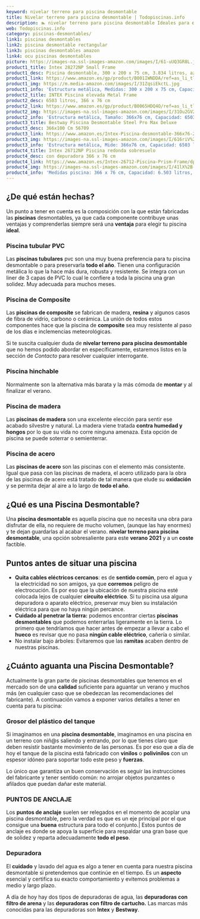 ```yaml
---
keyword: nivelar terreno para piscina desmontable
title: Nivelar terreno para piscina desmontable | Todopiscinas.info
description: 🏊 nivelar terreno para piscina desmontable Ideales para este verano 2021. Aquí puedes comprar nivelar terreno para piscina desmontable y comparar con otras similares. No dejes escapar nivelar terreno para piscina desmontable a un precio realmente tentador.
web: Todopiscinas.info
category: piscinas-desmontables/
link1: piscinas desmontables
link2: piscina desmontable rectangular
link3: piscinas desmontables amazon
link4: ocu piscinas desmontables
picture: https://images-na.ssl-images-amazon.com/images/I/61-uUQ3GR8L.jpg
product1_title: Intex 28272NP Small Frame
product1_desc: Piscina desmontable, 300 x 200 x 75 cm, 3.834 litros, azul
product1_link: https://www.amazon.es/gp/product/B001IWNDDA/ref=as_li_tl?ie=UTF8&camp=3638&creative=24630&creativeASIN=B001IWNDDA&linkCode=as2&tag=todopiscinas0e-21&linkId=25b9d647487c889cb6ef56ed63f50ca1
product1_img: https://m.media-amazon.com/images/I/31ZqsiEkctL.jpg
product1_info: 'Estructura metálica, Medidas: 300 x 200 x 75 cm, Capacidad: 3.834 litros, Para 6 personas (+ 6 años), Fácil montaje, Forma rectangular'
product2_title: INTEX Piscina elevada Metal Frame
product2_desc: 6503 litros, 366 x 76 cm
product2_link: https://www.amazon.es/gp/product/B0065HDQ4O/ref=as_li_tl?ie=UTF8&camp=3638&creative=24630&creativeASIN=B0065HDQ4O&linkCode=as2&tag=todopiscinas0e-21&linkId=ed2430e3ba564d3527ee103df33ed7b3
product2_img: https://images-na.ssl-images-amazon.com/images/I/31Ou2GV2SAL.jpg
product2_info: 'Estructura metálica, Tamaño: 366x76 cm, Capacidad: 6503 litros, Forma circular, De 4 a 7 personas (+6 años)'
product3_title: Bestway Piscina Desmontable Steel Pro Max Deluxe
product3_desc: 366x100 Cm 56709
product3_link: https://www.amazon.es/Intex-Piscina-desmontable-366x76-28210NP/dp/B0065HDQ4O?__mk_es_ES=%C3%85M%C3%85%C5%BD%C3%95%C3%91&crid=25UQGV9HG2INI&dchild=1&keywords=piscinas+desmontables&qid=1615854176&sprefix=piscinas+dem%2Caps%2C201&sr=8-5&linkCode=ll1&tag=todopiscinas0e-21&linkId=34f200977c6cbaab1f3f4d9ac0e64755&language=es_ES&ref_=as_li_ss_tl
product3_img: https://images-na.ssl-images-amazon.com/images/I/616riV%2BiY3L.jpg
product3_info: 'Estructura metálica, Mide: 366x76 cm, Capacidad: 6503 litros, De 4 a 7 personas mayores de 6 años, Forma circular, Tecnología Super-Tough'
product4_title: Intex 26712NP Piscina redonda sobresuelo
product4_desc: con depuradora 366 x 76 cm
product4_link: https://www.amazon.es/Intex-26712-Piscina-Prism-Frame/dp/B07FB823GL?__mk_es_ES=%C3%85M%C3%85%C5%BD%C3%95%C3%91&dchild=1&keywords=piscinas+desmontables+con+depuradora&qid=1615936418&sr=8-5&linkCode=ll1&tag=todopiscinas0e-21&linkId=d98699de7830cd471766fa1daa36de34&language=es_ES&ref_=as_li_ss_tl
product4_img: https://images-na.ssl-images-amazon.com/images/I/41lX%2B-YpibL.jpg
product4_info: 'Medidas piscina: 366 x 76 cm, Capacidad: 6.503 litros, Incluye depuradora de cartucha A, Lona resistente triple capa'
---
```




## ¿De qué  están hechas?

Un punto a tener en cuenta es la composición con la que están fabricadas las **piscinas** desmontables, ya que cada componente contribuye unas ventajas y comprenderlas siempre será una **ventaja** para elegir tu piscina **ideal**.


### Piscina tubular PVC

Las **piscinas tubulares** pvc son una muy buena preferencia para tu piscina desmontable o para preservarla **todo el año**. Tienen una configuración metálica lo que la hace más dura, robusta y resistente. Se integra con un liner de 3 capas de PVC lo cual le confiere a toda la piscina una gran solidez. Muy adecuada para muchos meses.


### Piscina de Composite

Las **piscinas de composite** se fabrican de madera, **resina** y algunos casos de fibra de vidrio, carbono o cerámica. La unión de todos estos componentes hace que la piscina de **composite** sea muy resistente al paso de los días e inclemencias meteorológicas.

Si te suscita cualquier duda de **nivelar terreno para piscina desmontable** que no hemos podido abordar en específicamente, estaremos listos en la sección de _Contacto_ para resolver cualquier interrogante.


### Piscina hinchable

Normalmente son la alternativa más barata y la más cómoda de **montar** y  al finalizar el verano.


### Piscina de madera

Las **piscinas de madera** son una excelente elección para sentir ese acabado silvestre y natural. La madera viene tratada **contra humedad y hongos** por lo que su vida no corre ninguna amenaza. Esta opción de piscina se puede soterrar o semienterrar.


### Piscina de acero

Las **piscinas de acero** son las piscinas con el elemento más consistente. Igual que pasa con las piscinas de madera, el acero utilizado para la obra de las piscinas de acero está tratado de tal manera que elude su **oxidación** y se permita dejar al aire a lo largo de **todo el año**.

<brand-panel :title=product1_title :desc=product1_desc :img=product1_img :link=product1_link></brand-panel>

<stats-list :link1=link1 :link2=link2 :link3=link3 :link4=link4 :category=category></stats-list>
## ¿Qué es una Piscina Desmontable?

Una **piscina desmontable** es aquella piscina que no necesita una obra para disfrutar de ella, no requiere de mucho volumen, (aunque las hay enormes) y te dejan guardarlas al acabar el verano.  **nivelar terreno para piscina desmontable**, una opción sobresaliente para este **verano 2021** y a un **coste** factible.


## Puntos antes de situar una piscina



*   **Quita cables eléctricos cercanos**: es de **sentido común**, pero el agua y la electricidad no son amigos, ya que **corremos** peligro de electrocución. Es por eso que la ubicación de nuestra piscina esté colocada lejos de cualquier **circuito eléctrico**. Si tu piscina usa alguna depuradora o aparato eléctrico, preservar muy bien su instalación eléctrica para que no haya ningún percance.
*   **Cuidado al penetrar la tierra:** podemos encontrar ciertas **piscinas desmontables** que podemos enterrarlas ligeramente en la tierra. Lo primero  que tendríamos que hacer antes de empezar a llevar a cabo el **hueco** es revisar que no pasa **ningún cable eléctrico**, cañería o similar.
*   No instalar bajo árboles: Evitaremos que las **ramitas** acaben dentro de nuestras piscinas.


## ¿Cuánto aguanta una Piscina Desmontable?

Actualmente la gran parte de piscinas desmontables que tenemos en el mercado son de una **calidad** suficiente para aguantar un verano y muchos más (en cualquier caso que se obedezcan las recomendaciones del fabricante). A continuación vamos a exponer varios detalles a tener en cuenta para tu piscina:


### Grosor del plástico del tanque

Si imaginamos en una **piscina desmontable**, imaginamos en una piscina en un terreno con niñ@s saliendo y entrando, por lo que tienes claro que deben resistir bastante movimiento de las personas. Es por eso que a día de hoy el tanque de la piscina está fabricado con **vinilos** o **polivinilos** con un espesor idóneo para soportar todo este peso y **fuerzas**.

Lo único que garantiza un	 buen conservación es seguir las instrucciones del fabricante y tener sentido común: no arrojar objetos punzantes o afilados que puedan dañar este material.


### PUNTOS DE ANCLAJE

Los **puntos de anclaje** suelen ser relegados en el momento de acoplar una piscina desmontable, pero la verdad es que es un eje principal por el que consigue una **buena** estructura para todo el conjunto.| Estos puntos de anclaje es donde se apoya la superficie para respaldar una gran base que de solidez y reparta adecuadamente **todo el peso**.


### Depuradora

El **cuidado** y lavado del agua es algo a tener en cuenta para nuestra piscina desmontable si pretendemos que continúe en el tiempo. Es un **aspecto** esencial y certifica su exacto comportamiento y evitemos problemas a medio y largo plazo.

A día de hoy hay dos tipos de depuradoras de agua, las **depuradoras con filtro de arena** y  las **depuradoras** **con filtro de cartucho.** Las marcas más conocidas para las depuradoras son **Intex** y **Bestway**.

<external-banner></external-banner>
